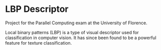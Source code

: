 # LBP Descriptor

Project for the Parallel Computing exam at the University of Florence.

Local binary patterns (LBP) is a type of visual descriptor used for classification in computer vision. It has since been found to be a powerful feature for texture classification.
